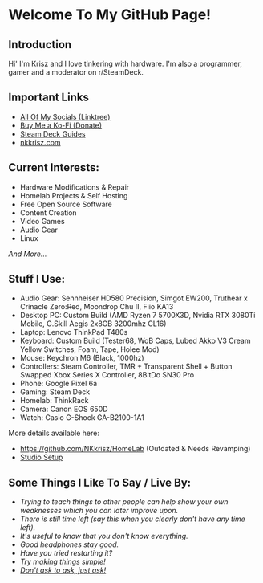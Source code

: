 # Welcome To My GitHub Page!

## Introduction
Hi' I'm Krisz and I love tinkering with hardware. I'm also a programmer, gamer and a moderator on r/SteamDeck.

## Important Links
- [All Of My Socials (Linktree)](https://linktr.ee/nkkrisz)
- [Buy Me a Ko-Fi (Donate)](https://ko-fi.com/nkkrisz)
- [Steam Deck Guides](https://steamdeck.guide)
- [nkkrisz.com](https://nkkrisz.com)

## Current Interests:
- Hardware Modifications & Repair
- Homelab Projects & Self Hosting
- Free Open Source Software
- Content Creation
- Video Games
- Audio Gear
- Linux

*And More...*

## Stuff I Use:
- Audio Gear: Sennheiser HD580 Precision, Simgot EW200, Truthear x Crinacle Zero:Red, Moondrop Chu II, Fiio KA13
- Desktop PC: Custom Build (AMD Ryzen 7 5700X3D, Nvidia RTX 3080Ti Mobile, G.Skill Aegis 2x8GB 3200mhz CL16)
- Laptop: Lenovo ThinkPad T480s
- Keyboard: Custom Build (Tester68, WoB Caps, Lubed Akko V3 Cream Yellow Switches, Foam, Tape, Holee Mod)
- Mouse: Keychron M6 (Black, 1000hz)
- Controllers: Steam Controller, TMR + Transparent Shell + Button Swapped Xbox Series X Controller, 8BitDo SN30 Pro
- Phone: Google Pixel 6a
- Gaming: Steam Deck
- Homelab: ThinkRack
- Camera: Canon EOS 650D
- Watch: Casio G-Shock GA-B2100-1A1

More details available here:
- https://github.com/NKkrisz/HomeLab (Outdated & Needs Revamping)
- [Studio Setup](https://studio.nkkrisz.com)

## Some Things I Like To Say / Live By:
- *Trying to teach things to other people can help show your own weaknesses which you can later improve upon.*
- *There is still time left (say this when you clearly don't have any time left).*
- *It's useful to know that you don't know everything.*
- *Good headphones stay good.*
- *Have you tried restarting it?*
- *Try making things simple!*
- [*Don't ask to ask, just ask!*](https://dontasktoask.com/)
